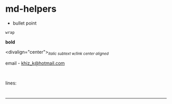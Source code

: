 # md-helpers

* bullet point 

`wrap`

**bold**

<divalign="center"><sub><i><a>italic subtext w/link center aligned<a/></i></sub></div>

email - <khiz_k@hotmail.com>

<br/>

lines:
#
---

